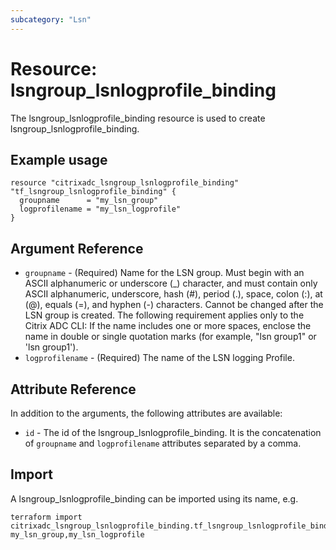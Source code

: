 ```yaml
---
subcategory: "Lsn"
---
```


# Resource: lsngroup_lsnlogprofile_binding

The lsngroup_lsnlogprofile_binding resource is used to create lsngroup_lsnlogprofile_binding.


## Example usage

```hcl
resource "citrixadc_lsngroup_lsnlogprofile_binding" "tf_lsngroup_lsnlogprofile_binding" {
  groupname      = "my_lsn_group"
  logprofilename = "my_lsn_logprofile"
}
```


## Argument Reference

* `groupname` - (Required) Name for the LSN group. Must begin with an ASCII alphanumeric or underscore (_) character, and must contain only ASCII alphanumeric, underscore, hash (#), period (.), space, colon (:), at (@), equals (=), and hyphen (-) characters. Cannot be changed after the LSN group is created. The following requirement applies only to the Citrix ADC CLI: If the name includes one or more spaces, enclose the name in double or single quotation marks (for example, "lsn group1" or 'lsn group1').
* `logprofilename` - (Required) The name of the LSN logging Profile.


## Attribute Reference

In addition to the arguments, the following attributes are available:

* `id` - The id of the lsngroup_lsnlogprofile_binding. It is the concatenation of `groupname` and `logprofilename` attributes separated by a comma.


## Import

A lsngroup_lsnlogprofile_binding can be imported using its name, e.g.

```shell
terraform import citrixadc_lsngroup_lsnlogprofile_binding.tf_lsngroup_lsnlogprofile_binding my_lsn_group,my_lsn_logprofile
```
